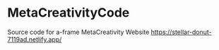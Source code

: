 # MetaCreativityCode
 Source code for a-frame MetaCreativity Website https://stellar-donut-7119ad.netlify.app/
